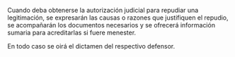 Cuando deba obtenerse la autorización judicial para repudiar una legitimación, se expresarán las causas o razones que justifiquen el repudio, se acompañarán los documentos necesarios y se ofrecerá información sumaria para acreditarlas si fuere menester.

En todo caso se oirá el dictamen del respectivo defensor.